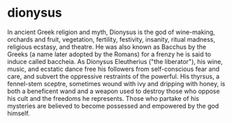 # dionysus

In ancient Greek religion and myth, Dionysus is the god of wine-making, orchards and fruit, vegetation, fertility, festivity, insanity, ritual madness, religious ecstasy, and theatre. He was also known as Bacchus by the Greeks (a name later adopted by the Romans) for a frenzy he is said to induce called baccheia. As Dionysus Eleutherius ("the liberator"), his wine, music, and ecstatic dance free his followers from self-conscious fear and care, and subvert the oppressive restraints of the powerful. His thyrsus, a fennel-stem sceptre, sometimes wound with ivy and dripping with honey, is both a beneficent wand and a weapon used to destroy those who oppose his cult and the freedoms he represents. Those who partake of his mysteries are believed to become possessed and empowered by the god himself.
